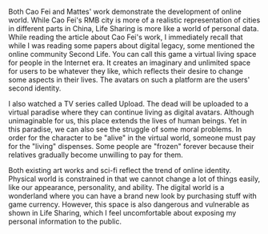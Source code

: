 Both Cao Fei and Mattes' work demonstrate the development of online world. While Cao Fei's RMB city is more of a realistic representation of cities in different parts in China, Life Sharing is more like a world of personal data. While reading the article about Cao Fei's work, I immediately recall that while I was reading some papers about digital legacy, some mentioned the online community Second Life. You can call this game a virtual living space for people in the Internet era. It creates an imaginary and unlimited space for users to be whatever they like, which reflects their desire to change some aspects in their lives. The avatars on such a platform are the users' second identity.<br>

I also watched a TV series called Upload. The dead will be uploaded to a virtual paradise where they can continue living as digital avatars. Although unimaginable for us, this place extends the lives of human beings. Yet in this paradise, we can also see the struggle of some moral problems. In order for the character to be "alive" in the virtual world, someone must pay for the "living" dispenses. Some people are "frozen" forever because their relatives gradually become unwilling to pay for them.<br>

Both existing art works and sci-fi reflect the trend of online identity. Physical world is constrained in that we cannot change a lot of things easily, like our appearance, personality, and ability. The digital world is a wonderland where you can have a brand new look by purchasing stuff with game currency. However, this space is also dangerous and vulnerable as shown in Life Sharing, which I feel uncomfortable about exposing my personal information to the public.

